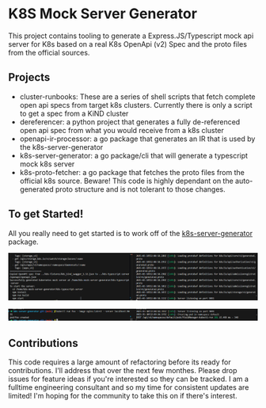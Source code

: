 # K8S Mock Server Generator

This project contains tooling to generate a Express.JS/Typescript mock api server for K8s based on a real K8s OpenApi (v2) Spec and the proto files from the official sources. 

## Projects

- cluster-runbooks: These are a series of shell scripts that fetch complete open api specs from target k8s clusters. Currently there is only a script to get a spec from a KiND cluster
- dereferencer: a python project that generates a fully de-referenced open api spec from what you would receive from a k8s cluster
- openapi-ir-processor: a go package that generates an IR that is used by the k8s-server-generator
- k8s-server-generator: a go package/cli that will generate a typescript mock k8s server
- k8s-proto-fetcher: a go package that fetches the proto files from the official k8s source. Beware! This code is highly dependant on the auto-generated proto structure and is not tolerant to those changes. 


## To get Started!

All you really need to get started is to work off of the [k8s-server-generator](./k8s-server-generator/README.md) package. 

![alt text](image.png)

![alt text](image-1.png)

## Contributions

This code requires a large amount of refactoring before its ready for contributions. I'll address that over the next few monthes. Please drop issues for feature ideas if you're interested so they can be tracked. I am a fulltime engineering consultant and so my time for consistent updates are limited! I'm hoping for the community to take this on if there's interest. 
